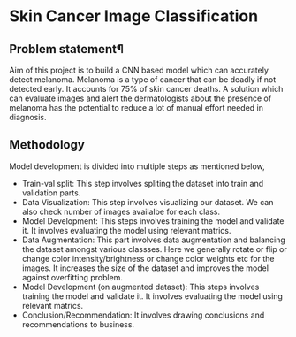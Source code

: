 # Skin Cancer Image Classification

## Problem statement¶
Aim of this project is to build a CNN based model which can accurately detect melanoma. Melanoma is a type of cancer that can be deadly if not detected early. It accounts for 75% of skin cancer deaths. A solution which can evaluate images and alert the dermatologists about the presence of melanoma has the potential to reduce a lot of manual effort needed in diagnosis.

## Methodology
Model development is divided into multiple steps as mentioned below,

- Train-val split: This step involves spliting the dataset into train and validation parts.
- Data Visualization: This step involves visualizing our dataset. We can also check number of images availalbe for each class.
- Model Development: This steps involves training the model and validate it. It involves evaluating the model using relevant matrics.
- Data Augmentation: This part involves data augmentation and balancing the dataset amongst various classses. Here we generally rotate or flip or change color intensity/brightness or change color weights etc for the images. It increases the size of the dataset and improves the model against overfitting problem.
- Model Development (on augmented dataset): This steps involves training the model and validate it. It involves evaluating the model using relevant matrics.
- Conclusion/Recommendation: It involves drawing conclusions and recommendations to business.
